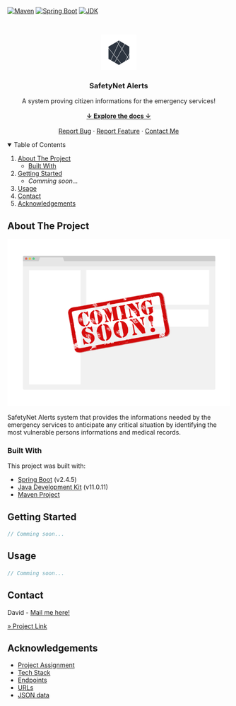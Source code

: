 <!-- PROJECT SHIELDS -->
[![Maven][maven-shield]][maven-url]
[![Spring Boot][springboot-shield]][springboot-url]
[![JDK][jdk-shield]][jdk-url]



<!-- PROJECT LOGO -->
<br />
<p align="center">
    <img src="src/main/resources/static/img/safety-alerts-icon.png" alt="Logo" width="80" height="80">

<h3 align="center">SafetyNet Alerts</h3>

  <p align="center">
    A system proving citizen informations for the emergency services!
    <br />
    <br />
    <a href="#summary"><strong>↓ Explore the docs ↓</strong></a>
    <br />
    <br />
    <a href="https://bitbucket.org/david-bbc/openclassrooms-emergency-system/jira">Report Bug</a>
    ·
    <a href="https://bitbucket.org/david-bbc/openclassrooms-emergency-system/jira">Report Feature</a>
    ·
    <a href="mailto:rocambin@gmail.com">Contact Me</a>
  </p>
</p>



<!-- TABLE OF CONTENTS -->
<details open="open">
<summary id="summary">Table of Contents</summary>
  <ol>
    <li>
      <a href="#about-the-project">About The Project</a>
      <ul>
        <li><a href="#built-with">Built With</a></li>
      </ul>
    </li>
    <li>
      <a href="#getting-started">Getting Started</a>
      <ul>
        <li><i>Comming soon...</i></li>
      </ul>
    </li>
    <li><a href="#usage">Usage</a></li>
    <li><a href="#contact">Contact</a></li>
    <li><a href="#acknowledgements">Acknowledgements</a></li>
  </ol>
</details>



<!-- ABOUT THE PROJECT -->

## About The Project

[![Product Name Screen Shot][product-screenshot]](https://example.com)

SafetyNet Alerts system that provides the informations needed by the emergency services to anticipate any critical
situation by identifying the most vulnerable persons informations and medical records.

### Built With

This project was built with:

* [Spring Boot]([springboot-url]) (v2.4.5)
* [Java Development Kit]([jdk-url]) (v11.0.11)
* [Maven Project]([maven-url])

<!-- GETTING STARTED -->

## Getting Started

```Java
// Comming soon...
```

<!-- USAGE EXAMPLES -->

## Usage

```Java
// Comming soon...
```

<!-- CONTACT -->

## Contact

David - [Mail me here!](mailto:rocambin@gmail.com)

[» Project Link](https://bitbucket.org/david-bbc/openclassrooms-emergency-system)



<!-- ACKNOWLEDGEMENTS -->

## Acknowledgements

* [Project Assignment](https://openclassrooms.com/fr/paths/191/projects/739/assignment)
* [Tech Stack](https://s3-eu-west-1.amazonaws.com/course.oc-static.com/projects/DAJava_P5/Spe%CC%81cifications+et+stack+technique+des+SafetyNet+Alerts.pdf)
* [Endpoints](https://s3-eu-west-1.amazonaws.com/course.oc-static.com/projects/DAJava_P5/Endpoints.pdf)
* [URLs](https://s3-eu-west-1.amazonaws.com/course.oc-static.com/projects/DAJava_P5/URLs.pdf)
* [JSON data](https://s3-eu-west-1.amazonaws.com/course.oc-static.com/projects/DA+Java+EN/P5+/data.json)

<!-- MARKDOWN LINKS & IMAGES -->
<!-- https://www.markdownguide.org/basic-syntax/#reference-style-links -->

[springboot-shield]: https://img.shields.io/badge/Spring_Boot-2.4.5-green?style=for-the-badge

[springboot-url]: https://docs.spring.io/spring-boot/docs/2.5.0-SNAPSHOT/reference/htmlsingle/

[jdk-shield]: https://img.shields.io/badge/Java_Development_Kit-11.0.11-red?style=for-the-badge

[jdk-url]: https://docs.oracle.com/en/java/javase/11/

[maven-shield]: https://img.shields.io/badge/Maven_Project-purple?style=for-the-badge

[maven-url]: https://maven.apache.org/guides/

[product-screenshot]: src/main/resources/static/img/screenshot.png
